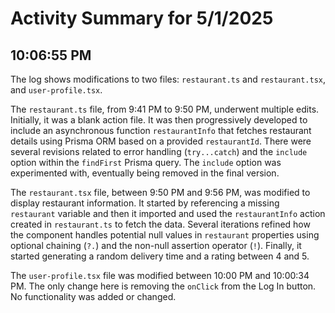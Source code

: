 # Activity Summary for 5/1/2025

## 10:06:55 PM
The log shows modifications to two files: `restaurant.ts` and `restaurant.tsx`,  and `user-profile.tsx`.

The `restaurant.ts` file,  from 9:41 PM to 9:50 PM, underwent multiple edits.  Initially, it was a blank action file. It was then progressively developed to include  an asynchronous function `restaurantInfo` that fetches restaurant details using Prisma ORM based on a provided `restaurantId`.  There were several revisions related to error handling (`try...catch`) and the `include` option within the `findFirst` Prisma query. The `include` option was experimented with, eventually being removed in the final version.

The `restaurant.tsx` file, between 9:50 PM and 9:56 PM, was modified to display restaurant information.  It started by referencing a missing `restaurant` variable and then it imported and used the `restaurantInfo` action created in  `restaurant.ts` to fetch the data.  Several iterations refined how the component handles potential null values in `restaurant` properties using optional chaining (`?.`) and the non-null assertion operator (`!`). Finally, it started generating a random delivery time and a rating between 4 and 5.


The `user-profile.tsx` file was modified between 10:00 PM and 10:00:34 PM. The only change here is removing the `onClick` from the Log In button.  No functionality was added or changed.
